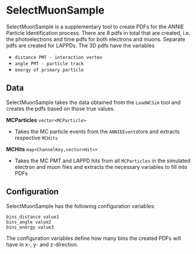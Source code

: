 # SelectMuonSample

SelectMuonSample is a supplementary tool to create PDFs for the ANNIE Particle Identification process. There are 8 pdfs in total that are created, i.e. the photoelectrons and time pdfs for both electrons and muons. Separate pdfs are created for LAPPDs. The 3D pdfs have the variables 
* `distance PMT - interaction vertex`
* `angle PMT - particle track`
* `energy of primary particle`

## Data

SelectMuonSample takes the data obtained from the `LoadWCSim` tool and creates the pdfs based on those true values.

**MCParticles** `vector<MCParticle>`
* Takes the MC particle events from the `ANNIEEvent`store and extracts respective `MCHits`

**MCHits** `map<ChannelKey,vector<Hit>>`
* Takes the MC PMT and LAPPD hits from all `MCParticles` in the simulated electron and muon files and extracts the necessary variables to fill into PDFs


## Configuration

SelectMuonSample has the following configuration variables:

```
bins_distance value1
bins_angle value2
bins_energy value3
```

The configuration variables define how many bins the created PDFs will have in x-, y- and z-direction.
